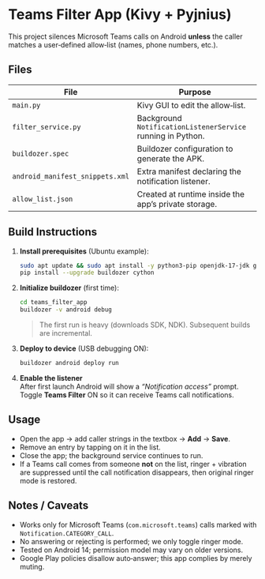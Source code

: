 # Teams Filter App (Kivy + Pyjnius)

This project silences Microsoft Teams calls on Android **unless** the caller
matches a user‑defined allow‑list (names, phone numbers, etc.).

## Files

| File | Purpose |
|------|---------|
| `main.py` | Kivy GUI to edit the allow‑list. |
| `filter_service.py` | Background `NotificationListenerService` running in Python. |
| `buildozer.spec` | Buildozer configuration to generate the APK. |
| `android_manifest_snippets.xml` | Extra manifest declaring the notification listener. |
| `allow_list.json` | Created at runtime inside the app’s private storage. |

## Build Instructions

1. **Install prerequisites** (Ubuntu example):

   ```bash
   sudo apt update && sudo apt install -y python3-pip openjdk-17-jdk git             build-essential libssl-dev libffi-dev
   pip install --upgrade buildozer cython
   ```

2. **Initialize buildozer** (first time):

   ```bash
   cd teams_filter_app
   buildozer -v android debug
   ```

   > The first run is heavy (downloads SDK, NDK). Subsequent builds are
   > incremental.

3. **Deploy to device** (USB debugging ON):

   ```bash
   buildozer android deploy run
   ```

4. **Enable the listener**  
   After first launch Android will show a *“Notification access”* prompt.
   Toggle **Teams Filter** ON so it can receive Teams call notifications.

## Usage

* Open the app → add caller strings in the textbox → **Add** → **Save**.
* Remove an entry by tapping on it in the list.
* Close the app; the background service continues to run.
* If a Teams call comes from someone **not** on the list, ringer + vibration
  are suppressed until the call notification disappears, then original
  ringer mode is restored.

## Notes / Caveats

* Works only for Microsoft Teams (`com.microsoft.teams`) calls marked with
  `Notification.CATEGORY_CALL`.
* No answering or rejecting is performed; we only toggle ringer mode.
* Tested on Android 14; permission model may vary on older versions.
* Google Play policies disallow auto‑answer; this app complies by merely
  muting.

